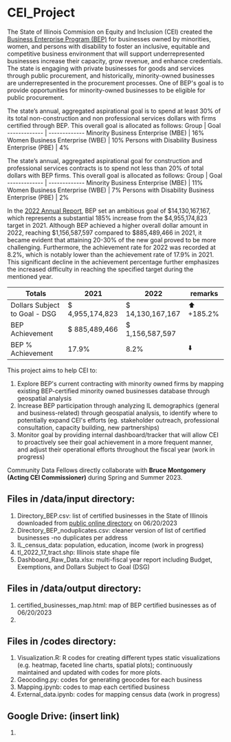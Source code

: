 # CEI_Project
The State of Illinois Commision on Equity and Inclusion (CEI) created the <a href = "https://cei.illinois.gov/business-enterprise-program.html">Business Enterprise Program (BEP)</a> for businesses owned by minorities, women, and persons with disability to foster an inclusive, equitable and competitive business environment that will support underrepresented businesses increase their capacity, grow revenue, and enhance credentials. The state is engaging with private businesses for goods and services through public procurement, and historically, minority-owned businesses are underrepresented in the procurement processes. One of BEP's goal is to provide opportunities for minority-owned businesses to be eligible for public procurement. 

The state’s annual, aggregated aspirational goal is to spend at least 30% of its total non-construction and non professional services dollars with firms certified through BEP. This overall goal is allocated as follows: 
Group | Goal
------------- | -------------
Minority Business Enterprise (MBE)  | 16%
Women Business Enterprise (WBE)  | 10%
Persons with Disability Business Enterprise (PBE) | 4%

The state’s annual, aggregated aspirational goal for construction and professional services contracts is to spend not less than 20% of total dollars with BEP firms. This overall goal is allocated as follows: 
Group | Goal
------------- | -------------
Minority Business Enterprise (MBE)  | 11%
Women Business Enterprise (WBE)  | 7%
Persons with Disability Business Enterprise (PBE) | 2%


In the <a href = "https://cei.illinois.gov/content/dam/soi/en/web/cei/documents/bep-annual-reports/FY22%20Business%20Enterprise%20Program%20Annual%20Report.pdf">2022 Annual Report</a>, BEP set an ambitious goal of $14,130,167,167, which represents a substantial 185% increase from the $4,955,174,823 target in 2021. Although BEP achieved a higher overall dollar amount in 2022, reaching $1,156,587,597 compared to $885,489,466 in 2021, it became evident that attaining 20-30% of the new goal proved to be more challenging. Furthermore, the achievement rate for 2022 was recorded at 8.2%, which is notably lower than the achievement rate of 17.9% in 2021. This significant decline in the achievement percentage further emphasizes the increased difficulty in reaching the specified target during the mentioned year.

 Totals | 2021 | 2022 | remarks
 -|-|-|-
 Dollars Subject to Goal - DSG | $ 4,955,174,823 | $ 14,130,167,167 | ⬆️ +185.2%
 BEP Achievement | $ 885,489,466 |  $ 1,156,587,597
 BEP % Achievement | 17.9% | 8.2% | ⬇️

This project aims to help CEI to:
1. Explore BEP's current contracting with minority owned firms by mapping existing BEP-certified minority owned businesses database through geospatial analysis
2. Increase BEP participation through analyzing IL demographics (general and business-related) through geospatial analysis, to identify where to potentially expand CEI's efforts (eg. stakeholder outreach, professional consultation, capacity building, new partnerships)
3. Monitor goal by providing internal dashboard/tracker that will allow CEI to proactively see their goal achievement in a more frequent manner, and adjust their operational efforts throughout the fiscal year (work in progress)

Community Data Fellows directly collaborate with **Bruce Montgomery (Acting CEI Commissioner)** during Spring and Summer 2023.

## Files in /data/input directory:
1. Directory_BEP.csv: list of certified businesses in the State of Illinois downloaded from <a href = "https://ceibep.diversitysoftware.com/">public online directory</a> on 06/20/2023
2. Directory_BEP_noduplicates.csv: cleaner version of list of certified businesses -no duplicates per address
3. IL_census_data: population, education, income (work in progress)
4. tl_2022_17_tract.shp: Illinois state shape file
5. Dashboard_Raw_Data.xlsx: multi-fiscal year report including Budget, Exemptions, and Dollars Subject to Goal (DSG)

## Files in /data/output directory:
1. certified_businesses_map.html: map of BEP certified businesses as of 06/20/2023
2. 

## Files in /codes directory:
1. Visualization.R: R codes for creating different types static visualizations (e.g. heatmap, faceted line charts, spatial plots); continuously maintained and updated with codes for more plots.
2. Geocoding.py: codes for generating geocodes for each business
3. Mapping.ipynb: codes to map each certified business
4. External_data.ipynb: codes for mapping census data (work in progress)

## Google Drive: (insert link)
1. 


